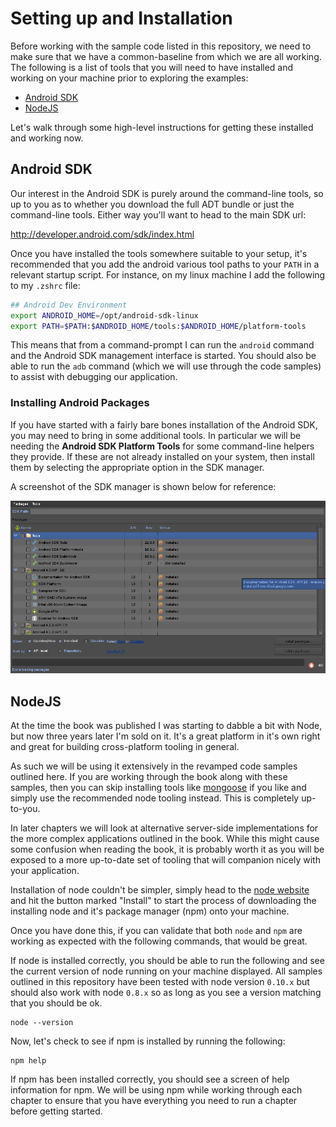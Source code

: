 # Setting up and Installation

Before working with the sample code listed in this repository, we need to make sure that we have a common-baseline from which we are all working. The following is a list of tools that you will need to have installed and working on your machine prior to exploring the examples:

- [Android SDK](http://developer.android.com/sdk/index.html)
- [NodeJS](http://nodejs.org)

Let's walk through some high-level instructions for getting these installed and working now.

## Android SDK

Our interest in the Android SDK is purely around the command-line tools, so up to you as to whether you download the full ADT bundle or just the command-line tools. Either way you'll want to head to the main SDK url:

<http://developer.android.com/sdk/index.html>

Once you have installed the tools somewhere suitable to your setup, it's recommended that you add the android various tool paths to your `PATH` in a relevant startup script.  For instance, on my linux machine I add the following to my `.zshrc` file:

```sh
## Android Dev Environment
export ANDROID_HOME=/opt/android-sdk-linux
export PATH=$PATH:$ANDROID_HOME/tools:$ANDROID_HOME/platform-tools
```

This means that from a command-prompt I can run the `android` command and the Android SDK management interface is started.  You should also be able to run the `adb` command (which we will use through the code samples) to assist with debugging our application.

### Installing Android Packages

If you have started with a fairly bare bones installation of the Android SDK, you may need to bring in some additional tools.  In particular we will be needing the **Android SDK Platform Tools** for some command-line helpers they provide.  If these are not already installed on your system, then install them by selecting the appropriate option in the SDK manager.

A screenshot of the SDK manager is shown below for reference:

![Android SDK Manager](/screenshots/android-sdk-manager.png)

## NodeJS

At the time the book was published I was starting to dabble a bit with Node, but now three years later I'm sold on it.  It's a great platform in it's own right and great for building cross-platform tooling in general.

As such we will be using it extensively in the revamped code samples outlined here.  If you are working through the book along with these samples, then you can skip installing tools like [mongoose](https://code.google.com/p/mongoose/) if you like and simply use the recommended node tooling instead.  This is completely up-to-you.

In later chapters we will look at alternative server-side implementations for the more complex applications outlined in the book.  While this might cause some confusion when reading the book, it is probably worth it as you will be exposed to a more up-to-date set of tooling that will companion nicely with your application.

Installation of node couldn't be simpler, simply head to the [node website](http://nodejs.org/) and hit the button marked "Install" to start the process of downloading the installing node and it's package manager (npm) onto your machine.

Once you have done this, if you can validate that both `node` and `npm` are working as expected with the following commands, that would be great.

If node is installed correctly, you should be able to run the following and see the current version of node running on your machine displayed.  All samples outlined in this repository have been tested with node version `0.10.x` but should also work with node `0.8.x` so as long as you see a version matching that you should be ok.

```
node --version
```

Now, let's check to see if npm is installed by running the following:

```
npm help
```

If npm has been installed correctly, you should see a screen of help information for npm.  We will be using npm while working through each chapter to ensure that you have everything you need to run a chapter before getting started.



